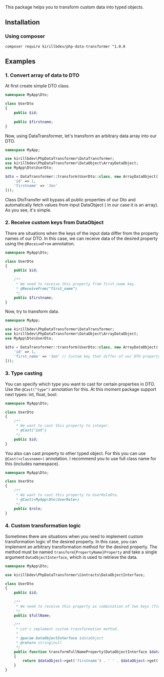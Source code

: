 This package helps you to transform custom data into typed objects.

## Installation

### Using composer

`composer require kirillbdev/php-data-transformer ^1.0.0`

## Examples

### 1. Convert array of data to DTO

At first create simple DTO class.

```php
namespace MyApp\Dto;

class UserDto
{
    public $id;
    
    public $firstname;
}
```

Now, using DataTransformer, let's transform an arbitrary data array into our DTO.

```php
namespace MyApp;

use kirillbdev\PhpDataTransformer\DataTransformer;
use kirillbdev\PhpDataTransformer\DataObject\ArrayDataObject;
use MyApp\Dto\UserDto;

$dto = DataTransformer::transform(UserDto::class, new ArrayDataObject([
    'id' => 1,
    'firstname' => 'Jon'
]));
```

Class DtoTransfer will bypass all public properties of our Dto and automatically fetch values from input DataObject (
in our case it is an array). As you see, it's simple.

### 2. Receive custom keys from DataObject

There are situations when the keys of the input data differ from the property names of our DTO. In this case, we can receive data of the desired property using the `@ReceiveFrom` annotation.

```php
namespace MyApp\Dto;

class UserDto
{
    public $id;
    
    /**
     * We need to receive this property from first_name key.
     * @ReceiveFrom("first_name")
     */
    public $firstname;
}
```

Now, try to transform data.

```php
namespace MyApp;

use kirillbdev\PhpDataTransformer\DataTransformer;
use kirillbdev\PhpDataTransformer\DataObject\ArrayDataObject;
use MyApp\Dto\UserDto;

$dto = DataTransformer::transform(UserDto::class, new ArrayDataObject([
    'id' => 1,
    'first_name' => 'Jon' // Custom key that differ of our DTO property.
]));
```

### 3. Type casting

You can specify which type you want to cast for certain properties in DTO. Use the `@Cast("type")` annotation for this. At this moment package support next types: int, float, bool.

```php
namespace MyApp\Dto;

class UserDto
{
    /**
     * We want to cast this property to integer.
     * @Cast("int")
     */
    public $id;
}
```

You also can cast property to other typed object. For this you can use `@Cast(<classname>)` annotation. I recommend you to use full class name for this (includes namespace).

```php
namespace MyApp\Dto;

class UserDto
{
    /**
     * We want to cast this property to UserRoleDto.
     * @Cast(<MyApp\Dto\UserRole>)
     */
    public $role;
}
```

### 4. Custom transformation logic

Sometimes there are situations when you need to implement custom transformation logic of the desired property. In this case, you can implement an arbitrary transformation method for the desired property. The method must be named `transform{PropertyName}Property` and take a single argument `DataObjectInterface`, which is used to retrieve the data.

```php
namespace MyApp\Dto;

use kirillbdev\PhpDataTransformer\Contracts\DataObjectInterface;

class UserDto
{
    public $id;
    
    /**
     * We need to receive this property as combination of two keys (firstname and lastname).
     */
    public $fullName;
    
    /**
     * Let's implement custom transformation method.
     * 
     * @param DataObjectInterface $dataObject
     * @return string|null
     */
    public function transformFullNameProperty(DataObjectInterface $dataObject)
    {
        return $dataObject->get('firstname') . ' ' . $dataObject->get('lastname');
    }
}
```